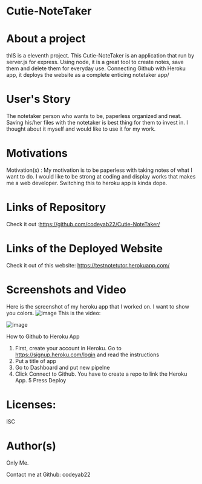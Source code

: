 # Cutie-NoteTaker
# About a project
thIS is a eleventh project. This Cutie-NoteTaker is an application that run by server.js for express. Using node, it is a great tool 
to create notes, save them and delete them for everyday use. Connecting Github with Heroku app, it deploys the website as a complete enticing notetaker app/

# User's Story
The notetaker person who wants to be, paperless organized and neat. Saving his/her files with the notetaker is best thing for them to invest in. I thought about it myself and would like to use it for my work. 

# Motivations
Motivation(s) : My motivation is to be paperless with taking notes of what I want to do. I would like to be strong at coding and display works that makes me a web developer. Switching this to heroku app is kinda dope. 



# Links of Repository

Check it out :https://github.com/codeyab22/Cutie-NoteTaker/

# Links of the Deployed Website
Check it out of this website: https://testnotetutor.herokuapp.com/
# Screenshots and Video
Here is the screenshot of my heroku app that I worked on. I want to show you colors. 
![image](https://drive.google.com/uc?export=view&id=1fQ7oVHejwDA2IRneaFpIDoptilsSPfeg)
This is the video: 


![image](https://drive.google.com/uc?export=view&id=1iY7eC2phOUk5LrEA5_6sK8v5PjRBOC--)

How to Github to Heroku  App

1. First, create your account in Heroku. Go to https://signup.heroku.com/login and read the instructions
2. Put a title of app 
3. Go to Dashboard and put new pipelne 
4. Click Connect to Github. You have to create a repo to link the Heroku App. 
5 Press Deploy

# Licenses:
ISC 

# Author(s)
Only Me.

Contact me at Github: codeyab22
